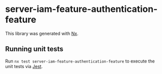# server-iam-feature-authentication-feature

This library was generated with [Nx](https://nx.dev).

## Running unit tests

Run `nx test server-iam-feature-authentication-feature` to execute the unit tests via [Jest](https://jestjs.io).
